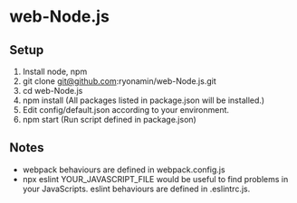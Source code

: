 # web-Node.js

## Setup
1. Install node, npm
2. git clone git@github.com:ryonamin/web-Node.js.git 
3. cd web-Node.js
4. npm install (All packages listed in package.json will be installed.)
5. Edit config/default.json according to your environment.
6. npm start (Run script defined in package.json)

## Notes
- webpack behaviours are defined in webpack.config.js
- npx eslint YOUR_JAVASCRIPT_FILE would be useful to find problems in your JavaScripts.
eslint behaviours are defined in .eslintrc.js.

